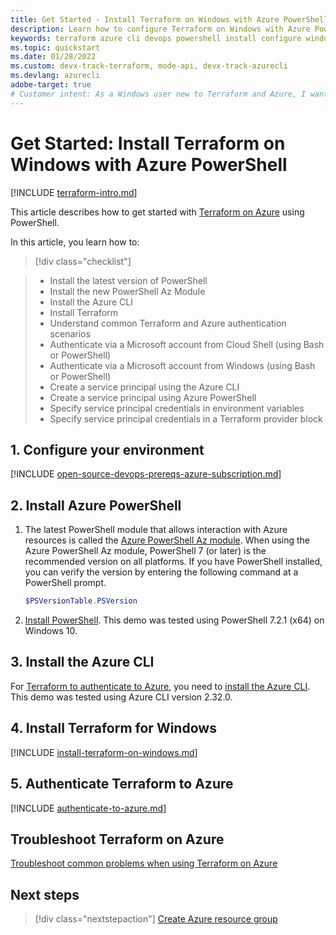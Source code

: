 ```yaml
---
title: Get Started - Install Terraform on Windows with Azure PowerShell
description: Learn how to configure Terraform on Windows with Azure PowerShell
keywords: terraform azure cli devops powershell install configure windows interactive login rbac service principal automated script
ms.topic: quickstart 
ms.date: 01/28/2022
ms.custom: devx-track-terraform, mode-api, devx-track-azurecli 
ms.devlang: azurecli
adobe-target: true
# Customer intent: As a Windows user new to Terraform and Azure, I want install Terraform on Windows using Azure PowerShell.
---
```


# Get Started: Install Terraform on Windows with Azure PowerShell

[!INCLUDE [terraform-intro.md](includes/terraform-intro.md)]

This article describes how to get started with [Terraform on Azure](https://www.terraform.io/docs/providers/azurerm/index.html) using PowerShell.

In this article, you learn how to:
> [!div class="checklist"]

> * Install the latest version of PowerShell
> * Install the new PowerShell Az Module
> * Install the Azure CLI
> * Install Terraform
> * Understand common Terraform and Azure authentication scenarios
> * Authenticate via a Microsoft account from Cloud Shell (using Bash or PowerShell)
> * Authenticate via a Microsoft account from Windows (using Bash or PowerShell)
> * Create a service principal using the Azure CLI
> * Create a service principal using Azure PowerShell
> * Specify service principal credentials in environment variables
> * Specify service principal credentials in a Terraform provider block

## 1. Configure your environment

[!INCLUDE [open-source-devops-prereqs-azure-subscription.md](../includes/open-source-devops-prereqs-azure-subscription.md)]

## 2. Install Azure PowerShell

1. The latest PowerShell module that allows interaction with Azure resources is called the [Azure PowerShell Az module](/powershell/azure/new-azureps-module-az). When using the Azure PowerShell Az module, PowerShell 7 (or later) is the recommended version on all platforms. If you have PowerShell installed, you can verify the version by entering the following command at a PowerShell prompt.

    ```powershell
    $PSVersionTable.PSVersion
    ```

1. [Install PowerShell](/powershell/scripting/install/installing-powershell-core-on-windows). This demo was tested using PowerShell 7.2.1 (x64) on Windows 10.

## 3. Install the Azure CLI

For [Terraform to authenticate to Azure](https://www.terraform.io/docs/providers/azurerm/guides/azure_cli.html), you need to [install the Azure CLI](/cli/azure/install-azure-cli-windows). This demo was tested using Azure CLI version 2.32.0.

## 4. Install Terraform for Windows

[!INCLUDE [install-terraform-on-windows.md](includes/install-terraform-on-windows.md)]

## 5. Authenticate Terraform to Azure

[!INCLUDE [authenticate-to-azure.md](includes/authenticate-to-azure.md)]

## Troubleshoot Terraform on Azure

[Troubleshoot common problems when using Terraform on Azure](troubleshoot.md)

## Next steps

> [!div class="nextstepaction"]
> [Create Azure resource group](create-resource-group.md)
